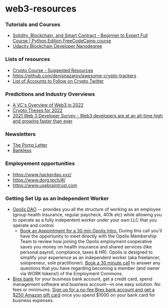 # web3-resources

### Tutorials and Courses
* [Solidity, Blockchain, and Smart Contract - Beginner to Expert Full Course | Python Edition FreeCodeCamp course](https://github.com/smartcontractkit/full-blockchain-solidity-course-py)
* [Udacity Blockchain Developer Nanodegree](https://www.udacity.com/course/blockchain-developer-nanodegree--nd1309)

### Lists of resources
* [Crypto Course - Suggested Resources](https://docs.google.com/document/d/1Mq5m-B3iuO27KIYECqCUNnZ61o5YbGfzg_r67nkz47I)
* https://github.com/denisnazarov/awesome-crypto-trackers
* [List of Accounts to Follow on Crypto Twitter](https://www.argent.xyz/learn/guide-to-crypto-twitter/)

### Predictions and Industry Overviews
* [A VC's Overview of Web3 in 2022](https://www.canvas.vc/blog/the-web3-world)
* [Crypto Theses for 2022](https://messari.io/pdf/messari-report-crypto-theses-for-2022.pdf)
* [2021 Web 3 Developer Survey - Web3 developers are at an all-time high and growing faster than ever](https://medium.com/electric-capital/electric-capital-developer-report-2021-f37874efea6d)

### Newsletters
* [The Pomp Letter](https://pomp.substack.com/)
* [Bankless](https://newsletter.banklesshq.com/)

### Employement opportunities
* https://www.hackerdao.xyz/
* https://www.dorg.tech/#/
* https://www.usebraintrust.com


### Getting Set Up as an Independent Worker
* [Opolis DAO](https://opolis.co/) -- provides you all the structure of working as an employee (group health insurance, regular paycheck, 401k etc) while allowing you to operate as a fully indepentent worker under your own LLC that you operate and control.
  * [Book an Appointment for a 30 min Opolis Intro.](https://calendly.com/opolis/opolis-intro?a7=6006) During this call you'll have the opportunity to meet directly with the Opolis Membership Team to review how joining the Opolis employment cooperative saves you money on health insurance and shared services (like personal payroll, compliance, taxes & HR). Opolis is designed to simplify your experience as an independent worker (aka freelancer, solopreneur, sole practitioner). [Book a 30 minute call](https://calendly.com/opolis/opolis-intro?a7=6006) to answer any questions that you have regarding becoming a member (and owner via WORK tokens!) of the Employment Commons.
* [Brex bank](http://brex.com/signup?rc=5lq6c8Y&src=c) for your business bank account, get a credit card, spend management software and business account—in one easy solution. No fees or minimums. [Sign up for a no-fee Brex bank account and get a $250 Amazon gift card](http://brex.com/signup?rc=5lq6c8Y&src=c) once you spend $1000 on your bank card for business expenses.
